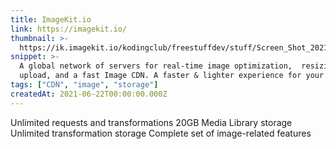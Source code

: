 ```yaml
---
title: ImageKit.io
link: https://imagekit.io/
thumbnail: >-
  https://ik.imagekit.io/kodingclub/freestuffdev/stuff/Screen_Shot_2021-06-22_at_1.44.09_PM_RmlheGcla4.png
snippet: >-
  A global network of servers for real-time image optimization,  resizing, image
  upload, and a fast Image CDN. A faster & lighter experience for your users.
tags: ["CDN", "image", "storage"]
createdAt: 2021-06-22T00:00:00.000Z
---
```

Unlimited requests and transformations
20GB Media Library storage
Unlimited transformation storage
Complete set of image-related features
